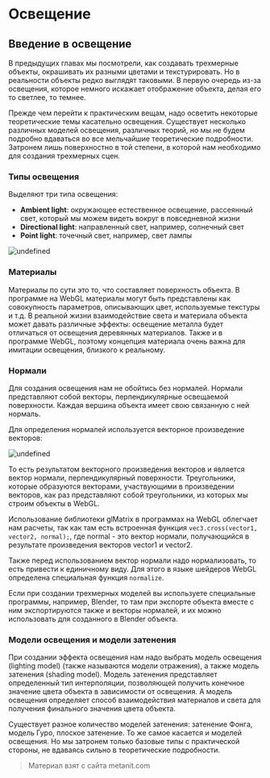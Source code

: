 # Освещение

## Введение в освещение

В предыдущих главах мы посмотрели, как создавать трехмерные объекты, окрашивать их разными цветами и текстурировать. Но в реальности объекты редко выглядят таковыми. В первую очередь из-за освещения, которое немного искажает отображение объекта, делая его то светлее, то темнее.

Прежде чем перейти к практическим вещам, надо осветить некоторые теоретические темы касательно освещения. Существует несколько различных моделей освещения, различных теорий, но мы не будем подробно вдаваться во все мельчайшие теоретические подробности. Затронем лишь поверхностно в той степени, в которой нам необходимо для создания трехмерных сцен.

### Типы освещения

Выделяют три типа освещения:
- **Ambient light**: окружающее естественное освещение, рассеянный свет, который мы можем видеть вокруг в повседневной жизни
- **Directional light**: направленный свет, например, солнечный свет
- **Point light**: точечный свет, например, свет лампы

![undefined](https://metanit.com/web/webgl/pics/8.1.png)

### Материалы

Материалы по сути это то, что составляет поверхность объекта. В программе на WebGL материалы могут быть представлены как совокупность параметров, описывающих цвет, используемые текстуры и т.д. В реальной жизни взаимодействие света и материала объекта может давать различные эффекты: освещение металла будет отличаться от освещения деревянных материалов. Также и в программе WebGL, поэтому концепция материала очень важна для имитации освещения, близкого к реальному.

### Нормали

Для создания освещения нам не обойтись без нормалей. Нормали представляют собой векторы, перпендикулярные освещаемой поверхности. Каждая вершина объекта имеет свою связанную с ней нормаль.

Для определения нормалей используется векторное произведение векторов:

![undefined](https://metanit.com/web/webgl/pics/8.2.png)

То есть результатом векторного произведения векторов и является вектор нормали, перпендикулярный поверхности. Треугольники, которые образуются векторами, участвующими в произведении векторов, как раз представляют собой треугольники, из которых мы строим объекты в WebGL.

Использование библиотеки glMatrix в программах на WebGL облегчает нам расчеты, так как там есть встроенная функция `vec3.cross(vector1, vector2, normal);`, где normal - это вектор нормали, получающийся в результате произведения векторов vector1 и vector2.

Также перед использованием вектор нормали надо нормализовать, то есть привести к единичному виду. Для этого в языке шейдеров WebGL определена специальная функция `normalize`.

Если при создании трехмерных моделей вы используете специальные программы, например, Blender, то там при экспорте объекта вместе с ним экспортируются также и векторы нормалей, и их можно использовать для созданного в Blender объекта.

### Модели освещения и модели затенения

При создании эффекта освещения нам надо выбрать модель освещения (lighting model) (также называются модели отражения), а также модель затенения (shading model). Модель затенения представляет определенный тип интерполяции, позволяющей получить конечное значение цвета объекта в зависимости от освещения. А модель освещения определяет способ взаимодействия материалов и света для получения финального значения цвета объекта.

Существует разное количество моделей затенения: затенение Фонга, модель Гуро, плоское затенение. То же самое касается и моделей освещения. Но мы затронем только базовые типы с практической стороны, не вдаваясь сильно в теоретические подробности.


> Материал взят с сайта metanit.com